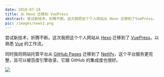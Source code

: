 ```yaml
---
date: 2018-07-18
title: 从 Hexo 迁移到 VuePress
abstract: 尝试新技术，折腾不断。这次我把这个个人网站从 Hexo 迁移到了VuePress。
pic: /images/news1.png
---
```


尝试新技术，折腾不断。这次我把这个个人网站从 [Hexo](https://hexo.io/) 迁移到了 [VuePress](https://vuepress.vuejs.org/)，以熟悉 [Vue](https://vuejs.org/) 的工作流。

同时我将网站托管平台从 [GitHub Pages](https://pages.github.com/) 迁移到了 [Netlify](https://netlify.com/)，这个平台服务更完整，且可以被百度引擎收录，它跟 GitHub 的集成度也很好。

![](/images/news1.png)
